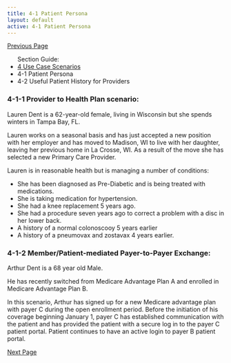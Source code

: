 ```yaml
---
title: 4-1 Patient Persona
layout: default
active: 4-1 Patient Persona
---
```


[Previous Page](4_Use_Case_Scenarios.html)

<ul id="markdown-toc">
	Section Guide:
  <li><a href="./4_Use_Case_Scenarios.html" id="markdown-toc-scenarios">4 Use Case Scenarios</a></li>
  <li><a href="./4-1_Patient_Persona.html" id="markdown-toc-persona"></a>4-1 Patient Persona</li>
  <li><a href="./4-2_Useful_Patient_History_for_Providers.html" id="markdown-toc-useful-history"></a>4-2 Useful Patient History for Providers</li>
</ul>

### 4-1-1 Provider to Health Plan scenario:

Lauren Dent is a 62-year-old female, living in Wisconsin but she spends winters in Tampa Bay, FL.

Lauren works on a seasonal basis and has just accepted a new position with her employer and has moved to Madison, WI to live with her daughter, leaving her previous home in La Crosse, WI. As a result of the move she has selected a new Primary Care Provider.

Lauren is in reasonable health but is managing a number of conditions:

- She has been diagnosed as Pre-Diabetic and is being treated with medications.
- She is taking medication for hypertension.
- She had a knee replacement 5 years ago.
- She had a procedure seven years ago to correct a problem with a disc in her lower back.
- A history of a normal colonoscooy 5 years earlier
- A history of a pneumovax and zostavax 4 years earlier.

### 4-1-2 Member/Patient-mediated Payer-to-Payer Exchange:

Arthur Dent is a 68 year old Male.

He has recently switched from Medicare Advantage Plan A and enrolled in Medicare Advantage Plan B.

In this scenario, Arthur has signed up for a new  Medicare advantage plan with payer C during the open enrollment period. Before the initiation of his coverage beginning January 1, payer C has established communication with the patient and has provided the patient with a secure log in to the payer C patient portal. Patient continues to have an active login to payer B patient portal.



[Next Page](4-2_Useful_Patient_History_for_Providers.html)